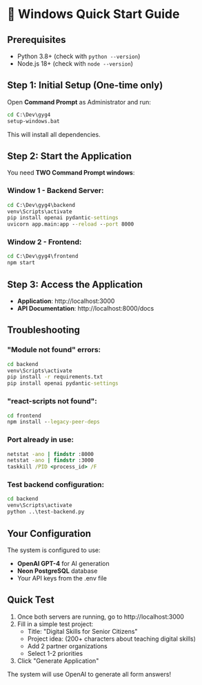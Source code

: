 # 🚀 Windows Quick Start Guide

## Prerequisites
- Python 3.8+ (check with `python --version`)
- Node.js 18+ (check with `node --version`)

## Step 1: Initial Setup (One-time only)

Open **Command Prompt** as Administrator and run:

```cmd
cd C:\Dev\gyg4
setup-windows.bat
```

This will install all dependencies.

## Step 2: Start the Application

You need **TWO Command Prompt windows**:

### Window 1 - Backend Server:
```cmd
cd C:\Dev\gyg4\backend
venv\Scripts\activate
pip install openai pydantic-settings
uvicorn app.main:app --reload --port 8000
```

### Window 2 - Frontend:
```cmd
cd C:\Dev\gyg4\frontend
npm start
```

## Step 3: Access the Application

- **Application**: http://localhost:3000
- **API Documentation**: http://localhost:8000/docs

## Troubleshooting

### "Module not found" errors:
```cmd
cd backend
venv\Scripts\activate
pip install -r requirements.txt
pip install openai pydantic-settings
```

### "react-scripts not found":
```cmd
cd frontend
npm install --legacy-peer-deps
```

### Port already in use:
```cmd
netstat -ano | findstr :8000
netstat -ano | findstr :3000
taskkill /PID <process_id> /F
```

### Test backend configuration:
```cmd
cd backend
venv\Scripts\activate
python ..\test-backend.py
```

## Your Configuration

The system is configured to use:
- **OpenAI GPT-4** for AI generation
- **Neon PostgreSQL** database
- Your API keys from the .env file

## Quick Test

1. Once both servers are running, go to http://localhost:3000
2. Fill in a simple test project:
   - Title: "Digital Skills for Senior Citizens"
   - Project idea: (200+ characters about teaching digital skills)
   - Add 2 partner organizations
   - Select 1-2 priorities
3. Click "Generate Application"

The system will use OpenAI to generate all form answers!